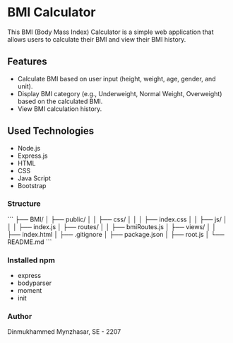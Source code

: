# BMI Calculator

This BMI (Body Mass Index) Calculator is a simple web application that allows users to calculate their BMI and view their BMI history.

## Features

- Calculate BMI based on user input (height, weight, age, gender, and unit).
- Display BMI category (e.g., Underweight, Normal Weight, Overweight) based on the calculated BMI.
- View BMI calculation history.

## Used Technologies
 - Node.js
 - Express.js
 - HTML
 - CSS
 - Java Script
 - Bootstrap

### Structure
\```
├── BMI/
│   ├── public/
│   │   ├── css/
│   │   │   ├── index.css
│   │   ├── js/
│   │   │   ├── index.js
│   ├── routes/
│   │   ├── bmiRoutes.js
│   ├── views/
│   │   ├── index.html
│   ├── .gitignore
│   ├── package.json
│   ├── root.js
│   └── README.md
\```

    
### Installed npm
 - express
 - bodyparser
 - moment
 - init

### Author
Dinmukhammed Mynzhasar, SE - 2207

